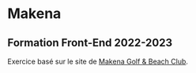 # Makena

## Formation Front-End 2022-2023

Exercice basé sur le site de [Makena Golf & Beach Club](https://makenagolfandbeachclub.com/).
